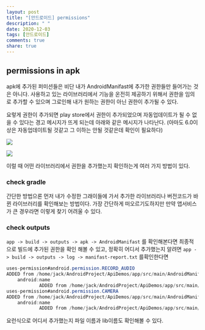 ```yaml
---
layout: post
title: "[안드로이드] permissions"
description: " "
date: 2020-12-03
tags: [안드로이드]
comments: true
share: true
---
```



## permissions in apk

apk에 추가된 퍼미션들은 비단 내가 AndroidManifast에 추가한 권한들만 들어가는 것은 아니다. 사용하고 있는 라이브러리에서 기능을 온전히 제공하기 위해서 권한을 임의로 추가할 수 있으며 그로인해 내가 원하는 권한이 아닌 권한이 추가될 수 있다.

요렇게 권한이 추가되면 play store에서 권한이 추가되었으며 자동업데이트가 될 수 없을 수 있다는 경고 메시지가 뜨게 되는데 아래와 같은 메시지가 나타난다.
(아마도 6.0이상은 자동업데이트될 것같고 그 이하는 안될 것같은데 확인이 필요하다)

![](https://github.com/colinch4/colinch4.github.io/blob/master/_posts/2020/android-2/android/images/permissions_in_apk_1.png?raw=true)

![](https://github.com/colinch4/colinch4.github.io/blob/master/_posts/2020/android-2/android/images/permissions_in_apk_2.png?raw=true)

이럴 때 어떤 라이브러리에서 권한을 추가했는지 확인하는게 여러 가지 방법이 있다.

### check gradle

간단한 방법으론 먼저 내가 수정한 그래이들에 가서 추가한 라이브러리나 버전코드가 바뀐 라이브러리를 확인해보는 방법이다. 가장 간단하게 떠오르기도하지만 만약 앱서비스가 큰 경우라면 이렇게 찾기 어려울 수 있다.


### check outputs

```app -> build -> outputs -> apk -> AndroidManifast``` 를 확인해본다면 최종적으로 빌드에 추가된 권한을 확인 해볼 수 있고, 정확히 어디서 추가했는지 알려면 ```app -> build -> outputs -> log -> manifast-report.txt``` 를확인한다면

```java
uses-permission#android.permission.RECORD_AUDIO
ADDED from /home/jack/AndroidProject/ApiDemos/app/src/main/AndroidManifest.xml:45:5-71
    android:name
            ADDED from /home/jack/AndroidProject/ApiDemos/app/src/main/AndroidManifest.xml:45:22-68
uses-permission#android.permission.CAMERA
ADDED from /home/jack/AndroidProject/ApiDemos/app/src/main/AndroidManifest.xml:49:5-65
    android:name
            ADDED from /home/jack/AndroidProject/ApiDemos/app/src/main/AndroidManifest.xml:49:22-62
```

요런식으로 어디서 추가했는지 파일 이름과 lib이름도 확인해볼 수 있다.


